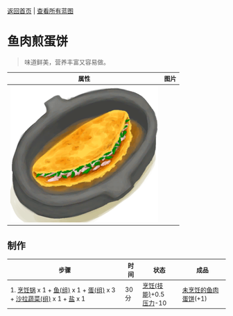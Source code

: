 [返回首页](index.md)   |  [查看所有蓝图](blueprint.md)
# 鱼肉煎蛋饼  
> 味道鲜美，营养丰富又容易做。  
  
  属性  |   图片   
 ----  |  ----:   
   |  ![](Sprite/FishOmelette.png)   
  
## 制作  
步骤  |  时间  |  状态  |  成品  
----  |  ----  |  ----  |  ----  
1. [烹饪锅](CookingPot.md) x 1 + [鱼(组)](GpTag_Fish.md) x 1 + [蛋(组)](GpTag_Egg.md) x 3 + [沙拉蔬菜(组)](GpTag_SaladGreens.md) x 1 + [盐](Salt.md) x 1  |  30分  |  [烹饪(技能)](Skill_Cooking.md)+0.5<br>[压力](Stress.md)-10  |  [未烹饪的鱼肉蛋饼](FishOmeletteUncooked.md)(+1)  

